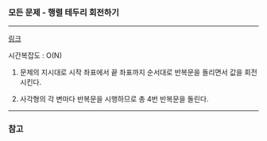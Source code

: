 ### 모든 문제 - 행렬 테두리 회전하기

___

[링크](https://programmers.co.kr/learn/courses/30/lessons/77485?language=python3)

시간복잡도 : O(N)

1. 문제의 지시대로 시작 좌표에서 끝 좌표까지 순서대로 반복문을 돌리면서 값을 회전시킨다.

2. 사각형의 각 변마다 반복문을 시행하므로 총 4번 반복문을 돌린다.


___
### 참고
